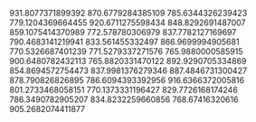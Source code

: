 931.8077371899392
870.6779284385109
785.6344326239423
779.1204369664455
920.6711275598434
848.8292691487007
859.1075414370989
772.578780306979
837.7782127169697
790.4683141219941
833.561455332497
866.9699994905681
770.5326687401239
771.5279337271576
765.9880000585915
900.6480782432113
765.8820331470122
892.9290705334869
854.8694572754473
837.9981376279346
887.4846731300427
878.790826826895
786.6094393392956
916.6366372005816
801.2733468058151
770.1373331196427
829.7726168174246
786.3490782905207
834.8232259660856
768.67416320616
905.2682074411877